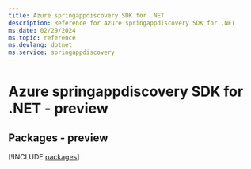 ```yaml
---
title: Azure springappdiscovery SDK for .NET
description: Reference for Azure springappdiscovery SDK for .NET
ms.date: 02/29/2024
ms.topic: reference
ms.devlang: dotnet
ms.service: springappdiscovery
---
```

# Azure springappdiscovery SDK for .NET - preview
## Packages - preview
[!INCLUDE [packages](springappdiscovery-index.md)]